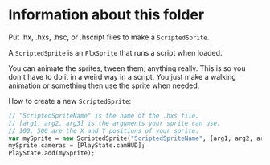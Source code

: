# Information about this folder
Put .hx, .hxs, .hsc, or .hscript files to make a `ScriptedSprite`.

A `ScriptedSprite` is an `FlxSprite` that runs a script when loaded.

You can animate the sprites, tween them, anything really. This is so you don't have to do it in a weird way in a script.
You just make a walking animation or something then use the sprite when needed.

How to create a new `ScriptedSprite`:
```haxe
// "ScriptedSpriteName" is the name of the .hxs file.
// [arg1, arg2, arg3] is the arguments your sprite can use.
// 100, 500 are the X and Y positions of your sprite.
var mySprite = new ScriptedSprite("ScriptedSpriteName", [arg1, arg2, arg3], 100, 500);
mySprite.cameras = [PlayState.camHUD];
PlayState.add(mySprite);
```